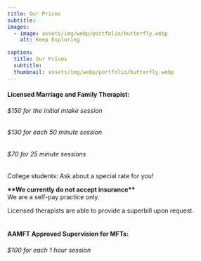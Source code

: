 ```yaml
---
title: Our Prices
subtitle: 
images:
  - image: assets/img/webp/portfolio/butterfly.webp
    alt: Keep Exploring

caption:
  title: Our Prices
  subtitle: 
  thumbnail: assets/img/webp/portfolio/butterfly.webp
---
```


<h4>Licensed Marriage and Family Therapist:</h4>
<h6>$150 for the initial intake session</h6>
<h6>$130 for each 50 minute session</h6>
<h6>$70 for 25 minute sessions</h6>

College students: Ask about a special rate for you!<br>

**\*\*We currently do not accept insurance\*\***<br>
 We are a self-pay practice only. 

Licensed therapists are able to provide a superbill upon request.
<br><br>
<h4>AAMFT Approved Supervision for MFTs:</h4>
<h6>$100 for each 1 hour session</h6>


